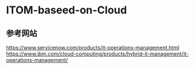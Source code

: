 # ITOM-baseed-on-Cloud

## 参考网站
https://www.servicenow.com/products/it-operations-management.html
https://www.ibm.com/cloud-computing/products/hybrid-it-management/it-operations-management/
